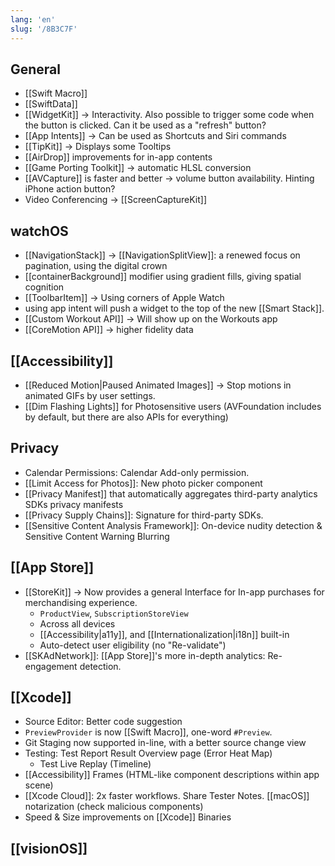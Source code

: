 ```yaml
---
lang: 'en'
slug: '/8B3C7F'
---
```


## General

- [[Swift Macro]]
- [[SwiftData]]
- [[WidgetKit]] → Interactivity. Also possible to trigger some code when the button is clicked. Can it be used as a "refresh" button?
- [[App Intents]] → Can be used as Shortcuts and Siri commands
- [[TipKit]] → Displays some Tooltips
- [[AirDrop]] improvements for in-app contents
- [[Game Porting Toolkit]] → automatic HLSL conversion
- [[AVCapture]] is faster and better → volume button availability. Hinting iPhone action button?
- Video Conferencing → [[ScreenCaptureKit]]

## watchOS

- [[NavigationStack]] → [[NavigationSplitView]]: a renewed focus on pagination, using the digital crown
- [[containerBackground]] modifier using gradient fills, giving spatial cognition
- [[ToolbarItem]] → Using corners of Apple Watch
- using app intent will push a widget to the top of the new [[Smart Stack]].
- [[Custom Workout API]] → Will show up on the Workouts app
- [[CoreMotion API]] → higher fidelity data

## [[Accessibility]]

- [[Reduced Motion|Paused Animated Images]] → Stop motions in animated GIFs by user settings.
- [[Dim Flashing Lights]] for Photosensitive users (AVFoundation includes by default, but there are also APIs for everything)

## Privacy

- Calendar Permissions: Calendar Add-only permission.
- [[Limit Access for Photos]]: New photo picker component
- [[Privacy Manifest]] that automatically aggregates third-party analytics SDKs privacy manifests
- [[Privacy Supply Chains]]: Signature for third-party SDKs.
- [[Sensitive Content Analysis Framework]]: On-device nudity detection & Sensitive Content Warning Blurring

## [[App Store]]

- [[StoreKit]] → Now provides a general Interface for In-app purchases for merchandising experience.
  - `ProductView`, `SubscriptionStoreView`
  - Across all devices
  - [[Accessibility|a11y]], and [[Internationalization|i18n]] built-in
  - Auto-detect user eligibility (no "Re-validate")
- [[SKAdNetwork]]: [[App Store]]'s more in-depth analytics: Re-engagement detection.

## [[Xcode]]

- Source Editor: Better code suggestion
- `PreviewProvider` is now [[Swift Macro]], one-word `#Preview`.
- Git Staging now supported in-line, with a better source change view
- Testing: Test Report Result Overview page (Error Heat Map)
  - Test Live Replay (Timeline)
- [[Accessibility]] Frames (HTML-like component descriptions within app scene)
- [[Xcode Cloud]]: 2x faster workflows. Share Tester Notes. [[macOS]] notarization (check malicious components)
- Speed & Size improvements on [[Xcode]] Binaries

## [[visionOS]]
